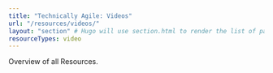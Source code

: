 ```yaml
---
title: "Technically Agile: Videos"
url: "/resources/videos/"
layout: "section" # Hugo will use section.html to render the list of pages
resourceTypes: video
---
```


Overview of all Resources.

